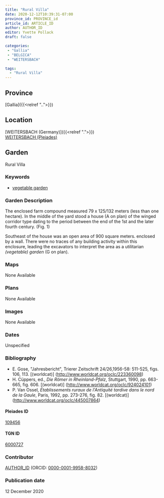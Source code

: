 ```yaml
---
title: "Rural Villa"
date: 2020-12-12T10:39:31-07:00
province_id: PROVINCE_id
article_id: ARTICLE_ID
author: AUTHOR_ID
editor: Yvette Pollack
draft: false

categories:
 - "Gallia"
 - "BELGICA"
 - "WEITERSBACH"

tags:
  - "Rural Villa"
---
```


## Province
[Gallia]({{<relref "..">}})

## Location

[WEITERSBACH (Germany)]({{<relref ".">}}) \
[WEITERSBACH (Pleiades)](<!-- none available-->)

<!--### Location Description-->

<!-- LEAVE THIS BLANK FOR NOW -->

<!--## Sublocation-->

<!--
[AREA WITHIN LOCATION, LIKE “PALATINE HILL”](GEOREFERENCE LINK)
A sublocation is any area larger than an individual garden, but located within a location. I would always try to include a link to a controlled vocabulary here if possible. This ID may well be different from the Garden ID, e.g., Pompeii versus a Garden in one of the houses which has its own Pleiades ID.
-->

<!-- ### Sublocation Description -->

## Garden
Rural Villa

### Keywords
- [vegetable garden](http://vocab.getty.edu/page/aat/300008142)

### Garden Description

The enclosed farm compound measured 79 x 125/132 meters (less than one hectare). In the middle of the yard stood a house (A on plan) of the winged corridor type dating to the period between the end of the 1st and the later fourth century. (Fig. 1)

Southeast of the house was an open area of 900 square meters. enclosed by a wall. There were no traces of any building activity within this enclosure, leading the excavators to interpret the area as a utilitarian *(vegetable) garden* (G on plan).


<!-- Text comes from draft file-->


### Maps

None Available

### Plans

None Available
<!--
{{< figure src="IMG_URL" alt="ALT_TEXT" title="CAPTION" >}}
-->

### Images

None Available
<!--
{{< figure src="IMG_URL" alt="ALT_TEXT" title="CAPTION" >}}
-->

### Dates
Unspecified

### Bibliography
- E. Gose, "Jahresbericht", Trierer Zeitschrift 24/26,1956-58: 511-525, figs. 106, 113. [(worldcat)] (http://www.worldcat.org/oclc/223360098)
- H. Cüppers, ed., *Die Römer in Rheinland-Pfalz*, Stuttgart, 1990, pp. 663-665, fig. 606. [(worldcat)] (http://www.worldcat.org/oclc/924024101)
- P. Van Ossel, *Établissements ruraux de l'Antiquité tardive dans le nord de la Gaule*, Paris, 1992, pp. 273-276, fig. 82.  [(worldcat)] (http://www.worldcat.org/oclc/445007864)

<!--#### Periodo ID-->

<!-- [PERIODO_ID](https://pleiades.stoa.org/places/PLEIADES_ID) -->

#### Pleiades ID

[109456](<-- none available -->)

#### TGN ID
[6000727](http://vocab.getty.edu/page/tgn/6000727)

### Contributor
[AUTHOR_ID](link) (ORCID: [0000-0001-9958-8032](https://orcid.org/0000-0001-9958-8032))

### Publication date
12 December 2020

<!--### Related articles-->

<!-- Links to other related articles. Leave blank for now -->
